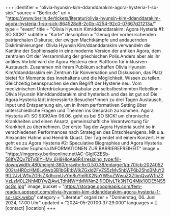 +++
identifier = "olivia-hyunsin-kim-ddanddarakim-agora-hysteria-1-so-sick"
source = "Berlin.de"
url = "https://www.berlin.de/tickets/literatur/olivia-hyunsin-kim-ddanddarakim-agora-hysteria-1-so-sick-864528d8-2c0b-4254-92c0-07667d21213a/"
type = "event"
title = "Olivia Hyunsin Kim/ddanddarakim: Agora Hysteria #1: SO SICK!"
subtitle = "Karte"
description = "Genug der vorherrschenden patriarchalen Diskurse, der ewigen Machtkämpfe und andauernden Diskriminierungen: Olivia Hyunsin Kim/ddanddarakim verwandeln die Kantine der Sophiensæle in eine moderne Version der antiken Agora, dem zentralen Ort der Versammlung der griechischen Polis.Anders aber als ihr antikes Vorbild wird die Agora Hysteria eine Plattform für inklusiven Austausch. Zusammen mit ihrem Publikum schaffen Olivia Hyunsin Kim/ddanddarakim ein Zentrum für Konversation und Diskussion, das Platz bietet für Momente des Innehaltens und die Möglichkeit, Wissen zu teilen. Gleichzeitig beanspruchen sie den Begriff der Hysterie neu. Vom medizinischen Unterdrückungsvokabular zur selbstbestimmten Rebellion – Olivia Hyunsin Kim/ddanddarakim sind hysterisch und das ist gut so! Die Agora Hysteria lädt interessierte Besucher*innen zu drei Tagen Austausch, Input und Entspannung ein, um in ihrem performativen Setting über unterschiedliche Fragen und Themen ins Gespräch zu kommen. Agora Hysteria #1: SO SICK!Am 06.06. geht es bei SO SICK! um chronische Krankheiten und einen Ansatz, gemeinschaftliche Verantwortung für Krankheit zu übernehmen. Der erste Tag der Agora Hysteria sucht so in verschiedenen Performances nach Strategien des Entschleunigens. Mit u.a. Alexander Hahne und Hendrik Quast. Der Tag endet mit einem Konzert. Hier geht es zu Agora Hysteria #2: Speculative Biographies und Agora Hysteria #3: Gender Euphoria.INFORMATIONEN ZUR BARRIEREFREIHEIT"
image = "https://imgproxy.berlinonline.net/AC-GlgICZESb-58IfVZQv7bTyBIYHMv_6H9HIoAa8R4/resizing_type:fill-down/width:480/height:360/gravity:fp:0.5:0.38/enlarge:1/q:70/cb:2024052002/aHR0cHM6Ly9wb3B1bGEtbWlkZGxld2FyZS5zMy5hbWF6b25hd3MuY29tL2JvLW1pZGRsZXdhcmUvYm8uYmRlX2NoYW5uZWwuZXZlbnQvaW1hZ2VzLzM0L2NhMDYwZjAwLTdhNWYtMWNmZi1lODIyLTk3NTQ4Mjk1ODE5NS5qcGc.jpg"
image_bucket = "https://storage.googleapis.com/fem-readup.appspot.com/olivia-hyunsin-kim-ddanddarakim-agora-hysteria-1-so-sick.webp"
category = "Literatur"
organizer = "Donnerstag, 06. Juni 2024, 17:00 Uhr"
updated = "2024-05-20T00:37:29.000"
languages = []
[contact]
[location]
+++